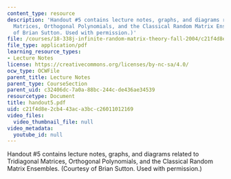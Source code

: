 ```yaml
---
content_type: resource
description: 'Handout #5 contains lecture notes, graphs, and diagrams related to Tridiagonal
  Matrices, Orthogonal Polynomials, and the Classical Random Matrix Ensembles. (Courtesy
  of Brian Sutton. Used with permission.)'
file: /courses/18-338j-infinite-random-matrix-theory-fall-2004/c21f4d8e2cb443aca3bcc26011012169_handout5.pdf
file_type: application/pdf
learning_resource_types:
- Lecture Notes
license: https://creativecommons.org/licenses/by-nc-sa/4.0/
ocw_type: OCWFile
parent_title: Lecture Notes
parent_type: CourseSection
parent_uid: c32406dc-7a0a-88bc-244c-de436ae34539
resourcetype: Document
title: handout5.pdf
uid: c21f4d8e-2cb4-43ac-a3bc-c26011012169
video_files:
  video_thumbnail_file: null
video_metadata:
  youtube_id: null
---
```

Handout #5 contains lecture notes, graphs, and diagrams related to Tridiagonal Matrices, Orthogonal Polynomials, and the Classical Random Matrix Ensembles. (Courtesy of Brian Sutton. Used with permission.)